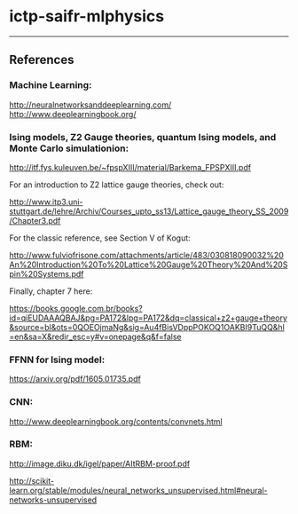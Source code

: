 # ictp-saifr-mlphysics
---

## References

### Machine Learning:
http://neuralnetworksanddeeplearning.com/
http://www.deeplearningbook.org/

### Ising models, Z2 Gauge theories,  quantum Ising models, and Monte Carlo simulationion:

http://itf.fys.kuleuven.be/~fpspXIII/material/Barkema_FPSPXIII.pdf

For an introduction to Z2 lattice gauge theories, check out:

http://www.itp3.uni-stuttgart.de/lehre/Archiv/Courses_upto_ss13/Lattice_gauge_theory_SS_2009/Chapter3.pdf

For the classic reference, see Section V of Kogut: 

http://www.fulviofrisone.com/attachments/article/483/030818090032%20An%20Introduction%20To%20Lattice%20Gauge%20Theory%20And%20Spin%20Systems.pdf

Finally, chapter 7 here: 

https://books.google.com.br/books?id=qiEUDAAAQBAJ&pg=PA172&lpg=PA172&dq=classical+z2+gauge+theory&source=bl&ots=0QOEOjmaNg&sig=Au4fBisVDppPOKOQ1OAKBI9TuQQ&hl=en&sa=X&redir_esc=y#v=onepage&q&f=false

### FFNN for Ising model:
https://arxiv.org/pdf/1605.01735.pdf

### CNN:
http://www.deeplearningbook.org/contents/convnets.html

### RBM:

http://image.diku.dk/igel/paper/AItRBM-proof.pdf

http://scikit-learn.org/stable/modules/neural_networks_unsupervised.html#neural-networks-unsupervised
